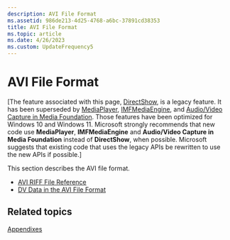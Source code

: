 ```yaml
---
description: AVI File Format
ms.assetid: 986de213-4d25-4768-a6bc-37891cd38353
title: AVI File Format
ms.topic: article
ms.date: 4/26/2023
ms.custom: UpdateFrequency5
---
```


# AVI File Format

\[The feature associated with this page, [DirectShow](/windows/win32/directshow/directshow), is a legacy feature. It has been superseded by [MediaPlayer](/uwp/api/Windows.Media.Playback.MediaPlayer), [IMFMediaEngine](/windows/win32/api/mfmediaengine/nn-mfmediaengine-imfmediaengine), and [Audio/Video Capture in Media Foundation](windows/win32/medfound/audio-video-capture-in-media-foundation). Those features have been optimized for Windows 10 and Windows 11. Microsoft strongly recommends that new code use **MediaPlayer**, **IMFMediaEngine** and **Audio/Video Capture in Media Foundation** instead of **DirectShow**, when possible. Microsoft suggests that existing code that uses the legacy APIs be rewritten to use the new APIs if possible.\]

This section describes the AVI file format.

-   [AVI RIFF File Reference](avi-riff-file-reference.md)
-   [DV Data in the AVI File Format](dv-data-in-the-avi-file-format.md)

## Related topics

<dl> <dt>

[Appendixes](appendixes.md)
</dt> </dl>

 

 



